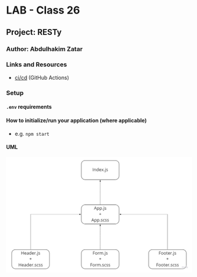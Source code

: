# LAB - Class 26

## Project: RESTy

### Author: Abdulhakim Zatar

### Links and Resources

- [ci/cd](https://github.com/zatar-401-advanced-javascript/resty/actions) (GitHub Actions)

### Setup

#### `.env` requirements


#### How to initialize/run your application (where applicable)

- e.g. `npm start`

#### UML

![uml](./imgs/uml.jpg)
